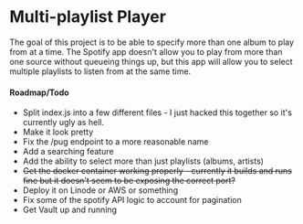 # Multi-playlist Player

The goal of this project is to be able to specify more than one album to play from at a time. The Spotify app doesn't allow you to play from more than one source without queueing things up, but this app will allow you to select multiple playlists to listen from at the same time.

#### Roadmap/Todo

   - Split index.js into a few different files - I just hacked this together so it's currently ugly as hell.
   - Make it look pretty
   - Fix the /pug endpoint to a more reasonable name
   - Add a searching feature
   - Add the ability to select more than just playlists (albums, artists)
   - ~~Get the docker container working properly - currently it builds and runs fine but it doesn't seem to be exposing the correct port?~~
   - Deploy it on Linode or AWS or something
   - Fix some of the spotify API logic to account for pagination
   - Get Vault up and running




